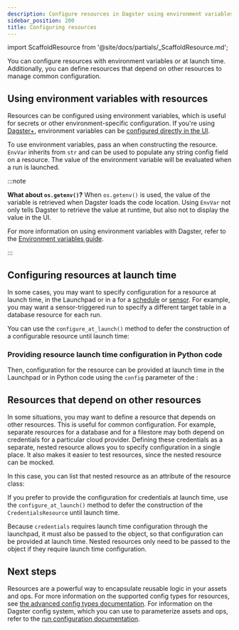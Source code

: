 ```yaml
---
description: Configure resources in Dagster using environment variables or at launch time, and define resources that depend on other resources to manage common configuration.
sidebar_position: 200
title: Configuring resources
---
```


import ScaffoldResource from '@site/docs/partials/\_ScaffoldResource.md';

<ScaffoldResource />

You can configure resources with environment variables or at launch time. Additionally, you can define resources that depend on other resources to manage common configuration.

## Using environment variables with resources

Resources can be configured using environment variables, which is useful for secrets or other environment-specific configuration. If you're using [Dagster+](/deployment/dagster-plus), environment variables can be [configured directly in the UI](/deployment/dagster-plus/management/environment-variables).

To use environment variables, pass an <PyObject section="resources" module="dagster" object="EnvVar" /> when constructing the resource. `EnvVar` inherits from `str` and can be used to populate any string config field on a resource. The value of the environment variable will be evaluated when a run is launched.

<CodeExample path="docs_snippets/docs_snippets/concepts/resources/pythonic_resources.py" startAfter="start_new_resources_env_vars" endBefore="end_new_resources_env_vars" dedent="4" title="src/<project_name>/defs/resources.py" />

:::note

**What about `os.getenv()`?** When `os.getenv()` is used, the value of the variable is retrieved when Dagster loads the code location. Using `EnvVar` not only tells Dagster to retrieve the value at runtime, but also not to display the value in the UI.

<!-- Lives in /next/components/includes/EnvVarsBenefits.mdx -->

For more information on using environment variables with Dagster, refer to the [Environment variables guide](/guides/operate/configuration/using-environment-variables-and-secrets).

:::

## Configuring resources at launch time

In some cases, you may want to specify configuration for a resource at launch time, in the Launchpad or in a <PyObject section="schedules-sensors" module="dagster" object="RunRequest" /> for a [schedule](/guides/automate/schedules) or [sensor](/guides/automate/sensors). For example, you may want a sensor-triggered run to specify a different target table in a database resource for each run.

You can use the `configure_at_launch()` method to defer the construction of a configurable resource until launch time:

<CodeExample path="docs_snippets/docs_snippets/concepts/resources/pythonic_resources.py" startAfter="start_new_resource_runtime" endBefore="end_new_resource_runtime" dedent="4" title="src/<project_name>/defs/assets.py" />

<CodeExample path="docs_snippets/docs_snippets/concepts/resources/pythonic_resources.py" startAfter="start_new_resource_runtime_defs" endBefore="end_new_resource_runtime_defs" dedent="4" title="src/<project_name>/defs/resources.py" />

### Providing resource launch time configuration in Python code

Then, configuration for the resource can be provided at launch time in the Launchpad or in Python code using the `config` parameter of the <PyObject section="schedules-sensors" module="dagster" object="RunRequest" />:

<CodeExample path="docs_snippets/docs_snippets/concepts/resources/pythonic_resources.py" startAfter="start_new_resource_runtime_launch" endBefore="end_new_resource_runtime_launch" dedent="4" title="src/<project_name>/defs/sensors.py"/>

## Resources that depend on other resources

In some situations, you may want to define a resource that depends on other resources. This is useful for common configuration. For example, separate resources for a database and for a filestore may both depend on credentials for a particular cloud provider. Defining these credentials as a separate, nested resource allows you to specify configuration in a single place. It also makes it easier to test resources, since the nested resource can be mocked.

In this case, you can list that nested resource as an attribute of the resource class:

<CodeExample path="docs_snippets/docs_snippets/concepts/resources/pythonic_resources.py" startAfter="start_new_resources_nesting" endBefore="end_new_resources_nesting" dedent="4" title="src/<project_name>/defs/resources.py"/>

If you prefer to provide the configuration for credentials at launch time, use the `configure_at_launch()` method to defer the construction of the `CredentialsResource` until launch time.

Because `credentials` requires launch time configuration through the launchpad, it must also be passed to the <PyObject section="definitions" module="dagster" object="Definitions" /> object, so that configuration can be provided at launch time. Nested resources only need to be passed to the <PyObject section="definitions" module="dagster" object="Definitions" /> object if they require launch time configuration.

<CodeExample path="docs_snippets/docs_snippets/concepts/resources/pythonic_resources.py" startAfter="start_new_resource_dep_job_runtime" endBefore="end_new_resource_dep_job_runtime" dedent="4" title="src/<project_name>/defs/resources.py"/>

## Next steps

Resources are a powerful way to encapsulate reusable logic in your assets and ops. For more information on the supported config types for resources, see [the advanced config types documentation](/guides/operate/configuration/advanced-config-types). For information on the Dagster config system, which you can use to parameterize assets and ops, refer to the [run configuration documentation](/guides/operate/configuration/run-configuration).